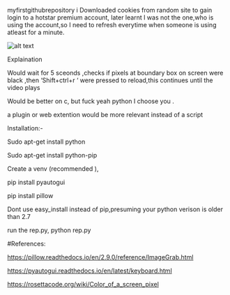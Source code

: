  myfirstgithubrepository
i Downloaded cookies from random site to gain login to a hotstar premium account, later  learnt I was not the one,who is using the account,so I need to refresh everytime when someone is using  atleast for a minute.

![alt text](https://github.com/YDchowdary/hotstarpremi/blob/master/maif.png)

 Explaination

Would wait for 5 sceonds ,checks if pixels at boundary box on screen were black ,then ‘Shift+ctrl+r ‘ were pressed to reload,this continues until the video plays  

Would be better on c, but fuck yeah python I choose you .

a plugin or web extention would be more relevant instead of a script

Installation:-

Sudo apt-get install python

Sudo apt-get install python-pip

Create a venv (recommended ),

pip install pyautogui

pip install pillow 

Dont use easy_install instead of pip,presuming your python verison is older than 2.7

run the rep.py, python rep.py

#References:

https://pillow.readthedocs.io/en/2.9.0/reference/ImageGrab.html

https://pyautogui.readthedocs.io/en/latest/keyboard.html

https://rosettacode.org/wiki/Color_of_a_screen_pixel

